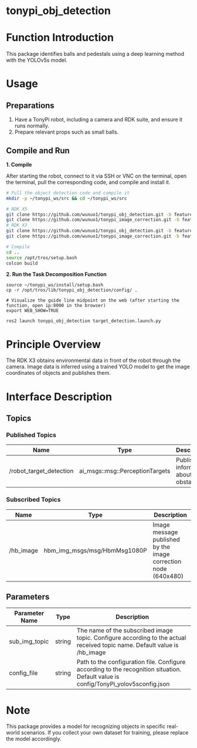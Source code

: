 # tonypi_obj_detection
# Function Introduction

This package identifies balls and pedestals using a deep learning method with the YOLOv5s model.

# Usage

## Preparations

1. Have a TonyPi robot, including a camera and RDK suite, and ensure it runs normally.
2. Prepare relevant props such as small balls.

## Compile and Run

**1. Compile**

After starting the robot, connect to it via SSH or VNC on the terminal, open the terminal, pull the corresponding code, and compile and install it.

```bash
# Pull the object detection code and compile it
mkdir -p ~/tonypi_ws/src && cd ~/tonypi_ws/src

# RDK X5
git clone https://github.com/wunuo1/tonypi_obj_detection.git -b feature-humble-x5
git clone https://github.com/wunuo1/tonypi_image_correction.git -b feature-humble-x5
# RDK X3
git clone https://github.com/wunuo1/tonypi_obj_detection.git -b feature-foxy-x3
git clone https://github.com/wunuo1/tonypi_image_correction.git -b feature-foxy-x3

# Compile
cd ..
source /opt/tros/setup.bash
colcon build
```

**2. Run the Task Decomposition Function**

```shell
source ~/tonypi_ws/install/setup.bash
cp -r /opt/tros/lib/tonypi_obj_detection/config/ .

# Visualize the guide line midpoint on the web (after starting the function, open ip:8000 in the browser)
export WEB_SHOW=TRUE

ros2 launch tonypi_obj_detection target_detection.launch.py
```

# Principle Overview
The RDK X3 obtains environmental data in front of the robot through the camera. Image data is inferred using a trained YOLO model to get the image coordinates of objects and publishes them.

# Interface Description

## Topics

### Published Topics

|Name  | Type                                  |  Description           |
|------| --------------------------------------| --------------------------------|
|/robot_target_detection |ai_msgs::msg::PerceptionTargets | Publishes information about obstacles|

### Subscribed Topics

|Name  | Type                                  |  Description           |
|------| --------------------------------------| --------------------------------|
|/hb_image |hbm_img_msgs/msg/HbmMsg1080P| Image message published by the image correction node (640x480)|


## Parameters
| Parameter Name             | Type       | Description  |
| --------------------- | ----------- | ----------------------------------------------------- |
| sub_img_topic	|string	|The name of the subscribed image topic. Configure according to the actual received topic name. Default value is /hb_image |
| config_file	|string	|Path to the configuration file. Configure according to the recognition situation. Default value is config/TonyPi_yolov5sconfig.json |

# Note
This package provides a model for recognizing objects in specific real-world scenarios. If you collect your own dataset for training, please replace the model accordingly.